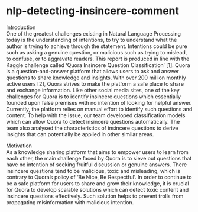 # nlp-detecting-insincere-comment

Introduction<br>
One of the greatest challenges existing in Natural Language Processing today is the understanding of intentions, to try to understand what the author is trying to achieve through the statement. Intentions could be pure such as asking a genuine question, or malicious such as trying to mislead, to confuse, or to aggravate readers. 
This report is produced in line with the Kaggle challenge called ‘Quora Insincere Question Classification’ [1]. Quora is a question-and-answer platform that allows users to ask and answer questions to share knowledge and insights. With over 200 million monthly active users [2], Quora strives to make the platform a safe place to share and exchange information. Like other social media sites, one of the key challenges for Quora is to identify insincere questions which essentially founded upon false premises with no intention of looking for helpful answer. Currently, the platform relies on manual effort to identify such questions and content. To help with the issue, our team developed classification models which can allow Quora to detect insincere questions automatically. The team also analysed the characteristics of insincere questions to derive insights that can potentially be applied in other similar areas.<br>

Motivation<br>
As a knowledge sharing platform that aims to empower users to learn from each other, the main challenge faced by Quora is to sieve out questions that have no intention of seeking fruitful discussion or genuine answers. There insincere questions tend to be malicious, toxic and misleading, which is contrary to Quora’s policy of ‘Be Nice, Be Respectful’. In order to continue to be a safe platform for users to share and grow their knowledge, it is crucial for Quora to develop scalable solutions which can detect toxic content and insincere questions effectively. Such solution helps to prevent trolls from propagating misinformation with malicious intention.

